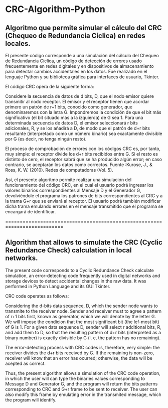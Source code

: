 # CRC-Algorithm-Python
## Algoritmo que permite simular el cálculo del CRC (Chequeo de Redundancia Cíclica) en redes locales.
El presente código corresponde a una simulación del cálculo del Chequeo de Redundancia Cíclica, un código de detección de errores usado frecuentemente en redes digitales y en dispositivos de almacenamiento para detectar cambios accidentales en los datos. Fue realizado en el lenguaje Python y su biblioteca gráfica para interfaces de usuario, Tkinter.

El código CRC opera de la siguiente forma: 

Considere la secuencia de datos de d bits, D, que el nodo emisor quiere transmitir al nodo receptor. El emisor y el receptor tienen que acordar primero un patrón de r+1 bits, conocido como generador, que denominaremos con la letra G. Impondremos la condición de que el bit más significativo (el bit situado más a la izquierda) de G sea 1.  Para una determinada secuencia de datos D, el emisor seleccionará r bits adicionales, R, y se los añadirá a D, de modo que el patrón de d+r bits resultante (interpretado como un número binario) sea exactamente divisible por G (es decir, no tenga ningún resto). 

El proceso de comprobación de errores con los códigos CRC es, por tanto, muy simple: el receptor divide los d+r bits recibidos entre G. Si el resto es distinto de cero, el receptor sabrá que se ha producido algún error; en caso contrario, se aceptarán los datos como correctos. 
Fuente :Kurose, J., & Ross, K. W. (2010). Redes de computadoras (Vol. 5). 

Así, el presente algoritmo permite realizar una simulación del funcionamiento del código CRC, en el cual el usuario podrá ingresar los valores binarios correspondientes al Mensaje D y el Generador G, devolviéndole el programa los patrones de bits correspondientes al CRC y a la trama G+r que se enviará al receptor. El usuario podrá también modificar dicha trama emulando errores en el mensaje transmitido que el programa se encargará de identificar.

==========================================================================

## Algorithm that allows to simulate the CRC (Cyclic Redundance Check) calculation in local networks.
The present code corresponds to a Cyclic Redundance Check calculate simulation, an error-detecting code frequently used in digital networks and storage devices to detect accidental changes in the raw data. 
It was performed in Python Language and its GUI Tkinter. 

CRC code operates as follows:

Considering the d-bits data sequence, D, which the sender node wants to transmite to the receiver node. Sender and receiver must to agree a pattern of r+1 bits first, known as generator, which we will denote by the letter G. We will impose the condicion that the most significant bit (the lef-most bit) of G is 1. For a given data sequence D, sender will select r additional bits, R, and add them to D, so that the resulting pattern of d+r bits (interpreted as a binary number) is exactly divisible by G (i. e, the pattern has no remaining).

The error-detecting process with CRC codes is, therefore, very simple: the receiver divides the d+r bits received by G. If the remaining is non-zero, receiver will know that an error has ocurred; otherwise, the data will be acepted as correct.

Thus, the present algorithm allows a simulation of the CRC code operation, in which the user will can type the binaries values corresponding to Message D and Generator G, and the program will return the bits patterns corresponding to CRC and G+r frame to be sent to receiver. The user can also modify this frame by emulating error in the transmited message, which the program will identify.
